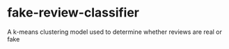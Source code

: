 # fake-review-classifier
A k-means clustering model used to determine whether reviews are real or fake
